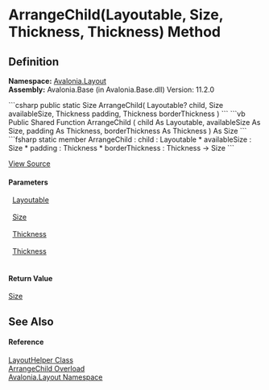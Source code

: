 # ArrangeChild(Layoutable, Size, Thickness, Thickness) Method




## Definition
**Namespace:** <a href="N_Avalonia_Layout">Avalonia.Layout</a>  
**Assembly:** Avalonia.Base (in Avalonia.Base.dll) Version: 11.2.0

<Tabs groupId="api-code-preview">
<TabItem value="csharp" label="C#">
```csharp
public static Size ArrangeChild(
	Layoutable? child,
	Size availableSize,
	Thickness padding,
	Thickness borderThickness
)
```
</TabItem>
<TabItem value="vb" label="VB">
```vb
Public Shared Function ArrangeChild ( 
	child As Layoutable,
	availableSize As Size,
	padding As Thickness,
	borderThickness As Thickness
) As Size
```
</TabItem>
<TabItem value="fsharp" label="F#">
```fsharp
static member ArrangeChild : 
        child : Layoutable * 
        availableSize : Size * 
        padding : Thickness * 
        borderThickness : Thickness -> Size 
```
</TabItem>
</Tabs>



<a href="https://github.com/AvaloniaUI/Avalonia/tree/master/src/Avalonia.Base/Layout/LayoutHelper.cs#L71" title="View the source code">View Source</a>



#### Parameters
<dl><dt>  <a href="T_Avalonia_Layout_Layoutable">Layoutable</a></dt><dd> </dd><dt>  <a href="T_Avalonia_Size">Size</a></dt><dd> </dd><dt>  <a href="T_Avalonia_Thickness">Thickness</a></dt><dd> </dd><dt>  <a href="T_Avalonia_Thickness">Thickness</a></dt><dd> </dd></dl>

#### Return Value
<a href="T_Avalonia_Size">Size</a>

## See Also


#### Reference
<a href="T_Avalonia_Layout_LayoutHelper">LayoutHelper Class</a>  
<a href="Overload_Avalonia_Layout_LayoutHelper_ArrangeChild">ArrangeChild Overload</a>  
<a href="N_Avalonia_Layout">Avalonia.Layout Namespace</a>  
